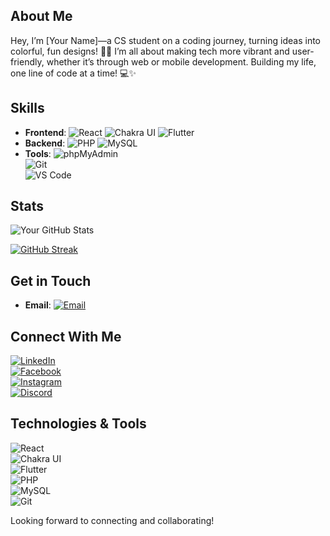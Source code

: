 
## About Me
Hey, I’m [Your Name]—a CS student on a coding journey, turning ideas into colorful, fun designs! 🎨🚀 I’m all about making tech more vibrant and user-friendly, whether it’s through web or mobile development. Building my life, one line of code at a time! 💻✨

## Skills
- **Frontend**: 
  ![React](https://img.shields.io/badge/React-61DAFB?style=flat&logo=react&logoColor=black) 
  ![Chakra UI](https://img.shields.io/badge/Chakra_UI-319795?style=flat&logo=chakra-ui&logoColor=white) 
  ![Flutter](https://img.shields.io/badge/Flutter-02569B?style=flat&logo=flutter&logoColor=white)  
- **Backend**: 
  ![PHP](https://img.shields.io/badge/PHP-777BB4?style=flat&logo=php&logoColor=white) 
  ![MySQL](https://img.shields.io/badge/MySQL-4479A1?style=flat&logo=mysql&logoColor=white)  
- **Tools**: 
  ![phpMyAdmin](https://img.shields.io/badge/phpMyAdmin-6C3C22?style=flat&logo=phpmyadmin&logoColor=white)  
  ![Git](https://img.shields.io/badge/Git-F05032?style=flat&logo=git&logoColor=white)  
  ![VS Code](https://img.shields.io/badge/VS%20Code-007ACC?style=flat&logo=visual-studio-code&logoColor=white)

## Stats
![Your GitHub Stats](https://github-readme-stats.vercel.app/api?username=serine-18&show_icons=true&count_private=true&hide=prs&theme=radical)

[![GitHub Streak](https://github-readme-streak-stats.herokuapp.com?user=serine-18&theme=violet-dark)](https://git.io/streak-stats)

## Get in Touch
- **Email**: [![Email](https://img.shields.io/badge/Email-your.email@example.com-blue?style=flat&logo=gmail&logoColor=white)](mailto:serinesouakri@gmail.com)  

## Connect With Me  
[![LinkedIn](https://img.shields.io/badge/LinkedIn-Your%20Name-blue?style=flat&logo=linkedin&logoColor=white)](https://www.linkedin.com/in/serine-souakri-a02852330/)  
[![Facebook](https://img.shields.io/badge/Facebook-Your%20Name-blue?style=flat&logo=facebook&logoColor=white)](https://www.facebook.com/profile.php?id=100087040900172)  
[![Instagram](https://img.shields.io/badge/Instagram-@yourhandle-blue?style=flat&logo=instagram&logoColor=white)](https://instagram.com/yourhandle)  
[![Discord](https://img.shields.io/badge/Discord-Your%20Username-blue?style=flat&logo=discord&logoColor=white)](https://discord.com/users/serine33339)

## Technologies & Tools
![React](https://img.shields.io/badge/React-61DAFB?style=flat&logo=react&logoColor=black)  
![Chakra UI](https://img.shields.io/badge/Chakra_UI-319795?style=flat&logo=chakra-ui&logoColor=white)  
![Flutter](https://img.shields.io/badge/Flutter-02569B?style=flat&logo=flutter&logoColor=white)  
![PHP](https://img.shields.io/badge/PHP-777BB4?style=flat&logo=php&logoColor=white)  
![MySQL](https://img.shields.io/badge/MySQL-4479A1?style=flat&logo=mysql&logoColor=white)  
![Git](https://img.shields.io/badge/Git-F05032?style=flat&logo=git&logoColor=white)

Looking forward to connecting and collaborating!  
